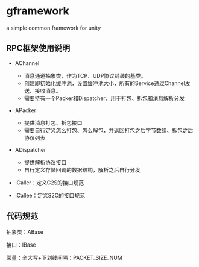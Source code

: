 # gframework

a simple common framework for unity


## RPC框架使用说明

* AChannel

  * 消息通道抽象类，作为TCP、UDP协议封装的基类。
  * 创建即初始化缓冲池，设置缓冲池大小，所有的Service通过Channel发送、接收消息。
  * 需要持有一个Packer和Dispatcher，用于打包、拆包和消息解析分发
* APacker

  * 提供消息打包、拆包接口
  * 需要自行定义怎么打包、怎么解包，并返回打包之后字节数组、拆包之后协议列表
* ADispatcher

  * 提供解析协议接口
  * 自行定义存储回调的数据结构，解析之后自行分发
* ICaller：定义C2S的接口规范
* ICallee：定义S2C的接口规范

## 代码规范

抽象类：ABase

接口：IBase

常量：全大写+下划线间隔：PACKET_SIZE_NUM
